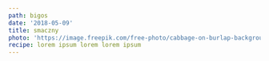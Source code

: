 ```yaml
---
path: bigos
date: '2018-05-09'
title: smaczny
photo: 'https://image.freepik.com/free-photo/cabbage-on-burlap-background_1401-415.jpg'
recipe: lorem ipsum lorem lorem ipsum
---
```

